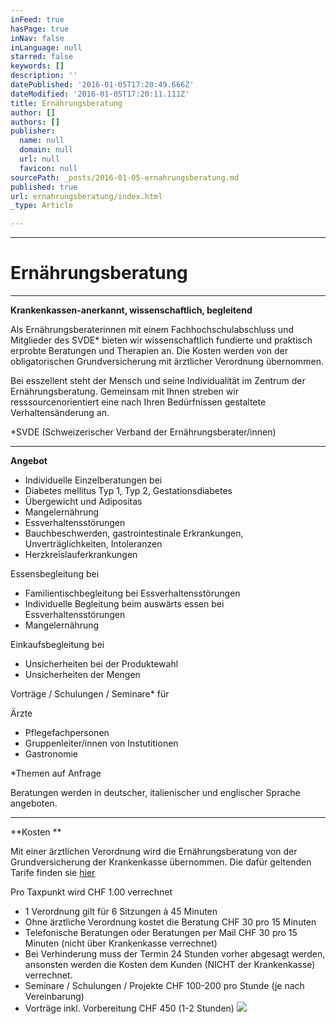 ```yaml
---
inFeed: true
hasPage: true
inNav: false
inLanguage: null
starred: false
keywords: []
description: ''
datePublished: '2016-01-05T17:20:49.666Z'
dateModified: '2016-01-05T17:20:11.111Z'
title: Ernährungsberatung
author: []
authors: []
publisher:
  name: null
  domain: null
  url: null
  favicon: null
sourcePath: _posts/2016-01-05-ernahrungsberatung.md
published: true
url: ernahrungsberatung/index.html
_type: Article

---
```

****

# **Ernährungsberatung**

****

**Krankenkassen-anerkannt, wissenschaftlich,
begleitend**

Als Ernährungsberaterinnen
mit einem Fachhochschulabschluss und Mitglieder des SVDE\* bieten wir
wissenschaftlich fundierte und praktisch erprobte Beratungen und Therapien an. Die
Kosten werden von der obligatorischen Grundversicherung mit ärztlicher
Verordnung übernommen. 

Bei
esszellent steht der Mensch und seine Individualität im Zentrum der
Ernährungsberatung. Gemeinsam mit Ihnen streben wir resssourcenorientiert eine
nach Ihren Bedürfnissen gestaltete Verhaltensänderung an.

\*SVDE
(Schweizerischer Verband der Ernährungsberater/innen)

****

**Angebot**

* Individuelle
Einzelberatungen bei
* Diabetes
mellitus Typ 1, Typ 2, Gestationsdiabetes
* Übergewicht und Adipositas
* Mangelernährung
* Essverhaltensstörungen
* Bauchbeschwerden,
gastrointestinale Erkrankungen, Unverträglichkeiten, Intoleranzen
* Herzkreislauferkrankungen

Essensbegleitung
bei

* Familientischbegleitung
bei Essverhaltensstörungen
* Individuelle
Begleitung beim auswärts essen bei Essverhaltensstörungen
* Mangelernährung

Einkaufsbegleitung
bei

* Unsicherheiten bei
der Produktewahl
* Unsicherheiten
der Mengen

Vorträge
/ Schulungen / Seminare\* für

Ärzte

* Pflegefachpersonen
* Gruppenleiter/innen
von Instutitionen
* Gastronomie

\*Themen
auf Anfrage

Beratungen
werden in deutscher, italienischer und englischer Sprache angeboten.

****

**Kosten **

Mit einer
ärztlichen Verordnung wird die Ernährungsberatung von der Grundversicherung der
Krankenkasse übernommen. Die dafür geltenden Tarife finden sie [hier][0]

Pro Taxpunkt wird CHF 1.00 verrechnet 

* 1 Verordnung gilt für 6 Sitzungen à 45 Minuten
* Ohne ärztliche
Verordnung kostet die Beratung CHF 30 pro 15 Minuten
* Telefonische
Beratungen oder Beratungen per Mail CHF 30 pro 15 Minuten (nicht über
Krankenkasse verrechnet)
* Bei Verhinderung
muss der Termin 24 Stunden vorher abgesagt werden, ansonsten werden die Kosten
dem Kunden (NICHT der Krankenkasse) verrechnet.
* Seminare / Schulungen
/ Projekte CHF 100-200 pro Stunde (je nach Vereinbarung)
* Vorträge inkl.
Vorbereitung CHF 450 (1-2 Stunden)
![](https://the-grid-user-content.s3-us-west-2.amazonaws.com/1593a1f0-9d58-49bb-9ef6-b002e2af1e93.jpg)

[0]: https://www.mtk-ctm.ch/fileadmin/user_upload/tarife/Ernaehrungsberatung/Ernaehrungsberatung_ambulant/01_deutsch/ambulante_tarife_ernaehrungsberatung_Tarif_deu.pdf